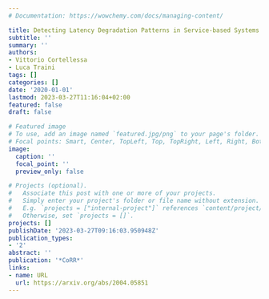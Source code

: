 ```yaml
---
# Documentation: https://wowchemy.com/docs/managing-content/

title: Detecting Latency Degradation Patterns in Service-based Systems
subtitle: ''
summary: ''
authors:
- Vittorio Cortellessa
- Luca Traini
tags: []
categories: []
date: '2020-01-01'
lastmod: 2023-03-27T11:16:04+02:00
featured: false
draft: false

# Featured image
# To use, add an image named `featured.jpg/png` to your page's folder.
# Focal points: Smart, Center, TopLeft, Top, TopRight, Left, Right, BottomLeft, Bottom, BottomRight.
image:
  caption: ''
  focal_point: ''
  preview_only: false

# Projects (optional).
#   Associate this post with one or more of your projects.
#   Simply enter your project's folder or file name without extension.
#   E.g. `projects = ["internal-project"]` references `content/project/deep-learning/index.md`.
#   Otherwise, set `projects = []`.
projects: []
publishDate: '2023-03-27T09:16:03.950948Z'
publication_types:
- '2'
abstract: ''
publication: '*CoRR*'
links:
- name: URL
  url: https://arxiv.org/abs/2004.05851
---
```

